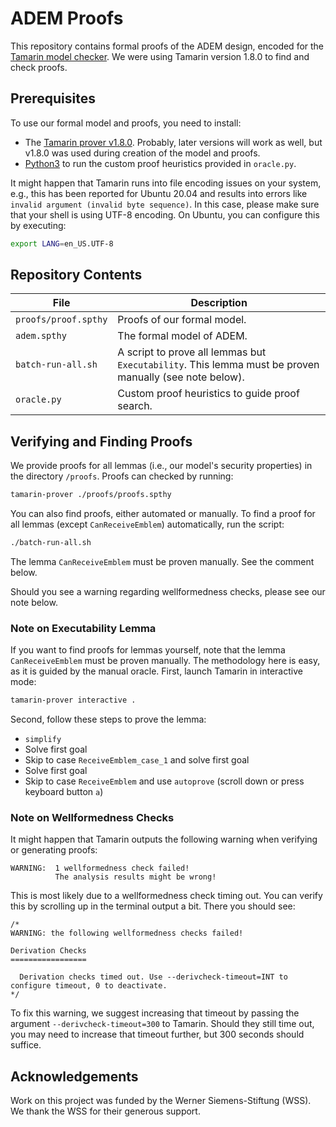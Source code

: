 # ADEM Proofs

This repository contains formal proofs of the ADEM design, encoded for the [Tamarin model checker](https://tamarin-prover.github.io/).
We were using Tamarin version 1.8.0 to find and check proofs.

## Prerequisites

To use our formal model and proofs, you need to install:

- The [Tamarin prover v1.8.0](https://tamarin-prover.github.io/manual/master/book/002_installation.html).
Probably, later versions will work as well, but v1.8.0 was used during creation of the model and proofs.
- [Python3](https://www.python.org/downloads/) to run the custom proof heuristics provided in `oracle.py`.

It might happen that Tamarin runs into file encoding issues on your system, e.g., this has been reported for Ubuntu 20.04 and results into errors like `invalid argument (invalid byte sequence)`.
In this case, please make sure that your shell is using UTF-8 encoding.
On Ubuntu, you can configure this by executing:

```sh
export LANG=en_US.UTF-8
```

## Repository Contents

| File | Description |
|------|-------------|
| `proofs/proof.spthy` | Proofs of our formal model. |
| `adem.spthy` | The formal model of ADEM. |
| `batch-run-all.sh` | A script to prove all lemmas but `Executability`. This lemma must be proven manually (see note below). |
| `oracle.py` | Custom proof heuristics to guide proof search. |

## Verifying and Finding Proofs

We provide proofs for all lemmas (i.e., our model's security properties) in the directory `/proofs`.
Proofs can checked by running:

```sh
tamarin-prover ./proofs/proofs.spthy
```

You can also find proofs, either automated or manually.
To find a proof for all lemmas (except `CanReceiveEmblem`) automatically, run the script:

```sh
./batch-run-all.sh
```

The lemma `CanReceiveEmblem` must be proven manually.
See the comment below.

Should you see a warning regarding wellformedness checks, please see our note below.

### Note on Executability Lemma

If you want to find proofs for lemmas yourself, note that the lemma `CanReceiveEmblem` must be proven manually.
The methodology here is easy, as it is guided by the manual oracle.
First, launch Tamarin in interactive mode:

```sh
tamarin-prover interactive .
```

Second, follow these steps to prove the lemma:

* `simplify`
* Solve first goal
* Skip to case `ReceiveEmblem_case_1` and solve first goal
* Solve first goal
* Skip to case `ReceiveEmblem` and use `autoprove` (scroll down or press keyboard button `a`)

### Note on Wellformedness Checks

It might happen that Tamarin outputs the following warning when verifying or generating proofs:

```
WARNING:  1 wellformedness check failed!
          The analysis results might be wrong!
```

This is most likely due to a wellformedness check timing out.
You can verify this by scrolling up in the terminal output a bit.
There you should see:

```
/*
WARNING: the following wellformedness checks failed!

Derivation Checks
=================

  Derivation checks timed out. Use --derivcheck-timeout=INT to configure timeout, 0 to deactivate.
*/
```

To fix this warning, we suggest increasing that timeout by passing the argument `--derivcheck-timeout=300` to Tamarin.
Should they still time out, you may need to increase that timeout further, but 300 seconds should suffice.

## Acknowledgements

Work on this project was funded by the Werner Siemens-Stiftung (WSS).
We thank the WSS for their generous support.
